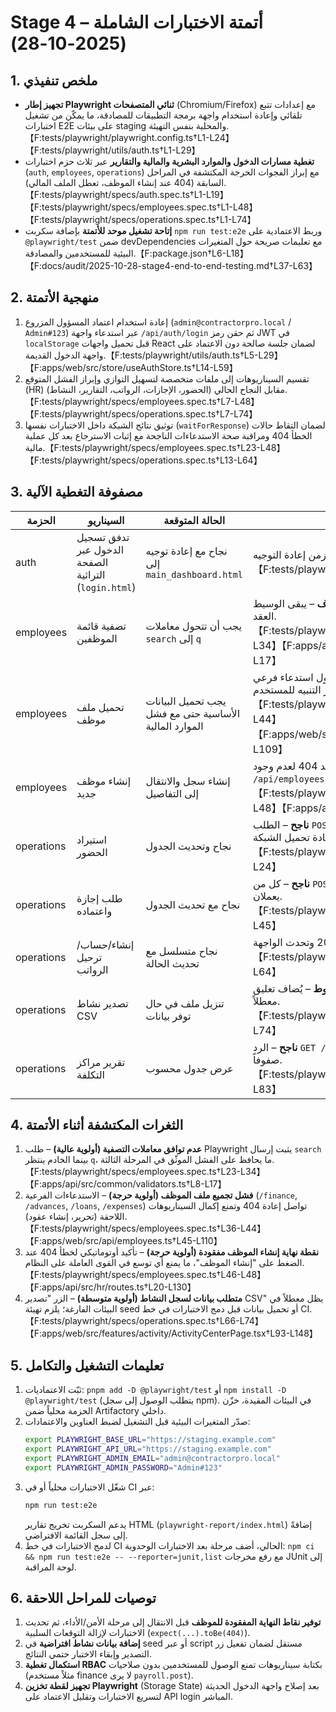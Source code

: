# Stage 4 – أتمتة الاختبارات الشاملة (2025-10-28)

## 1. ملخص تنفيذي
- **تجهيز إطار Playwright ثنائي المتصفحات** (Chromium/Firefox) مع إعدادات تتبع تلقائي وإعادة استخدام واجهة برمجة التطبيقات للمصادقة، ما يمكّن من تشغيل اختبارات E2E على بيئات staging والمحلية بنفس التهيئة.【F:tests/playwright/playwright.config.ts†L1-L24】【F:tests/playwright/utils/auth.ts†L1-L29】
- **تغطية مسارات الدخول والموارد البشرية والمالية والتقارير** عبر ثلاث حزم اختبارات (`auth`, `employees`, `operations`) مع إبراز الفجوات الحرجة المكتشفة في المراحل السابقة (404 عند إنشاء الموظف، تعطل الملف المالي).【F:tests/playwright/specs/auth.spec.ts†L1-L19】【F:tests/playwright/specs/employees.spec.ts†L1-L48】【F:tests/playwright/specs/operations.spec.ts†L1-L74】
- **إتاحة تشغيل موحد للأتمتة** بإضافة سكربت `npm run test:e2e` وربط الاعتمادية على `@playwright/test` ضمن devDependencies مع تعليمات صريحة حول المتغيرات البيئية للمستخدمين والمصادقة.【F:package.json†L6-L18】【F:docs/audit/2025-10-28-stage4-end-to-end-testing.md†L37-L63】

## 2. منهجية الأتمتة
1. إعادة استخدام اعتماد المسؤول المزروع (`admin@contractorpro.local` / `Admin#123`) عبر استدعاء واجهة `/api/auth/login` ثم حقن رمز JWT في `localStorage` قبل تحميل واجهات React لضمان جلسة صالحة دون الاعتماد على واجهة الدخول القديمة.【F:tests/playwright/utils/auth.ts†L5-L29】【F:apps/web/src/store/useAuthStore.ts†L14-L59】
2. تقسيم السيناريوهات إلى ملفات متخصصة لتسهيل التوازي وإبراز الفشل المتوقع (HR) مقابل النجاح الحالي (الحضور، الإجازات، الرواتب، التقارير، النشاط).【F:tests/playwright/specs/employees.spec.ts†L7-L48】【F:tests/playwright/specs/operations.spec.ts†L7-L74】
3. توثيق نتائج الشبكة داخل الاختبارات نفسها (`waitForResponse`) لضمان التقاط حالات الخطأ 404 ومراقبة صحة الاستدعاءات الناجحة مع إثبات الاسترجاع بعد كل عملية مالية.【F:tests/playwright/specs/employees.spec.ts†L23-L48】【F:tests/playwright/specs/operations.spec.ts†L13-L64】

## 3. مصفوفة التغطية الآلية

| الحزمة | السيناريو | الحالة المتوقعة | الوضع الحالي |
|--------|-----------|-----------------|---------------|
| auth | تدفق تسجيل الدخول عبر الصفحة التراثية (`login.html`) | نجاح مع إعادة توجيه إلى `main_dashboard.html` | **ناجح** – يتم التحقق من النص وزمن إعادة التوجيه.【F:tests/playwright/specs/auth.spec.ts†L9-L19】 |
| employees | تصفية قائمة الموظفين | يجب أن تتحول معاملات `search` إلى `q` | **فشل معروف** – يبقى الوسيط `search` كما هو، ما يثبت فجوة العقد.【F:tests/playwright/specs/employees.spec.ts†L15-L34】【F:apps/api/src/common/validators.ts†L8-L17】 |
| employees | تحميل ملف موظف | يجب تحميل البيانات الأساسية حتى مع فشل الموارد المالية | **فشل حرج** – أول استدعاء فرعي (`/finance`) يعيد 404 ويظهر التنبيه للمستخدم.【F:tests/playwright/specs/employees.spec.ts†L36-L44】【F:apps/web/src/store/useEmployeeStore.ts†L71-L109】 |
| employees | إنشاء موظف جديد | إنشاء سجل والانتقال إلى التفاصيل | **فشل حرج** – الخادم يعيد 404 لعدم وجود `POST /api/employees`.【F:tests/playwright/specs/employees.spec.ts†L46-L48】【F:apps/api/src/hr/routes.ts†L20-L130】 |
| operations | استيراد الحضور | نجاح وتحديث الجدول | **ناجح** – الطلب `POST /api/attendance/bulk` يعود 200 مع إعادة تحميل الشبكة.【F:tests/playwright/specs/operations.spec.ts†L11-L24】 |
| operations | طلب إجازة واعتماده | نجاح مع تحديث الجدول | **ناجح** – كل من `POST /api/leaves` و`PATCH /approve` يعملان.【F:tests/playwright/specs/operations.spec.ts†L26-L45】 |
| operations | إنشاء/حساب/ترحيل الرواتب | نجاح متسلسل مع تحديث الحالة | **ناجح** – جميع الاستدعاءات الثلاثة تعود 200 وتحدث الواجهة.【F:tests/playwright/specs/operations.spec.ts†L47-L64】 |
| operations | تصدير نشاط CSV | تنزيل ملف في حال توفر بيانات | **مشروط** – يُضاف تعليق "pending-data" عندما يكون الزر معطلاً.【F:tests/playwright/specs/operations.spec.ts†L66-L74】 |
| operations | تقرير مراكز التكلفة | عرض جدول محسوب | **ناجح** – الرد `GET /api/reports/cost-centers` يعرض صفوفاً.【F:tests/playwright/specs/operations.spec.ts†L76-L83】 |

## 4. الثغرات المكتشفة أثناء الأتمتة
1. **عدم توافق معاملات التصفية (أولوية عالية)** – طلب Playwright يثبت إرسال `search` بينما الخادم ينتظر `q`، ما يحافظ على الفشل الموثّق في المرحلة الثالثة.【F:tests/playwright/specs/employees.spec.ts†L23-L34】【F:apps/api/src/common/validators.ts†L8-L17】
2. **فشل تجميع ملف الموظف (أولوية حرجة)** – الاستدعاءات الفرعية (`/finance`, `/advances`, `/loans`, `/expenses`) تواصل إعادة 404 وتمنع إكمال السيناريوهات اللاحقة (تحرير، إنشاء عقود).【F:tests/playwright/specs/employees.spec.ts†L36-L44】【F:apps/web/src/api/employees.ts†L45-L110】
3. **نقطة نهاية إنشاء الموظف مفقودة (أولوية حرجة)** – تأكيد أوتوماتيكي لخطأ 404 عند الضغط على "إنشاء الموظف"، ما يمنع أي توسع في القوى العاملة على النظام.【F:tests/playwright/specs/employees.spec.ts†L46-L48】【F:apps/api/src/hr/routes.ts†L20-L130】
4. **متطلب بيانات لسجل النشاط (أولوية متوسطة)** – الزر "تصدير CSV" يظل معطلاً في البيئات الفارغة؛ يلزم تهيئة seed أو تحميل بيانات قبل دمج الاختبارات في خط CI.【F:tests/playwright/specs/operations.spec.ts†L66-L74】【F:apps/web/src/features/activity/ActivityCenterPage.tsx†L93-L148】

## 5. تعليمات التشغيل والتكامل
1. ثبّت الاعتماديات: `pnpm add -D @playwright/test` أو `npm install -D @playwright/test` (يتطلب الوصول إلى سجل npm). في البيئات المقيدة، خزّن الحزمة محلياً ضمن Artifactory داخلي.
2. صدّر المتغيرات البيئية قبل التشغيل لضبط العناوين والاعتمادات:
   ```bash
   export PLAYWRIGHT_BASE_URL="https://staging.example.com"
   export PLAYWRIGHT_API_URL="https://staging.example.com"
   export PLAYWRIGHT_ADMIN_EMAIL="admin@contractorpro.local"
   export PLAYWRIGHT_ADMIN_PASSWORD="Admin#123"
   ```
3. شغّل الاختبارات محلياً أو في CI عبر:
   ```bash
   npm run test:e2e
   ```
   يدعم السكربت تخريج تقارير HTML (`playwright-report/index.html`) إضافةً إلى سجل القائمة الافتراضي.
4. لدمج الاختبارات في خط CI الحالي، أضف مرحلة بعد الاختبارات الوحدوية: `npm ci && npm run test:e2e -- --reporter=junit,list` مع رفع مخرجات JUnit إلى لوحة المراقبة.

## 6. توصيات للمراحل اللاحقة
1. **توفير نقاط النهاية المفقودة للموظف** قبل الانتقال إلى مرحلة الأمن/الأداء، ثم تحديث الاختبارات لإزالة التوقعات السلبية (`expect(...).toBe(404)`).
2. **إضافة بيانات نشاط افتراضية** في seed أو عبر script مستقل لضمان تفعيل زر التصدير وإبقاء الاختبار حتمي النتائج.
3. **استكمال تغطية RBAC** بكتابة سيناريوهات تمنع الوصول للمستخدمين بدون صلاحيات (مثلاً مستخدم finance لا يرى `payroll.post`).
4. **تجهيز لقطة تخزين Playwright** (Storage State) بعد إصلاح واجهة الدخول الحديثة لتسريع الاختبارات وتقليل الاعتماد على API login المباشر.
